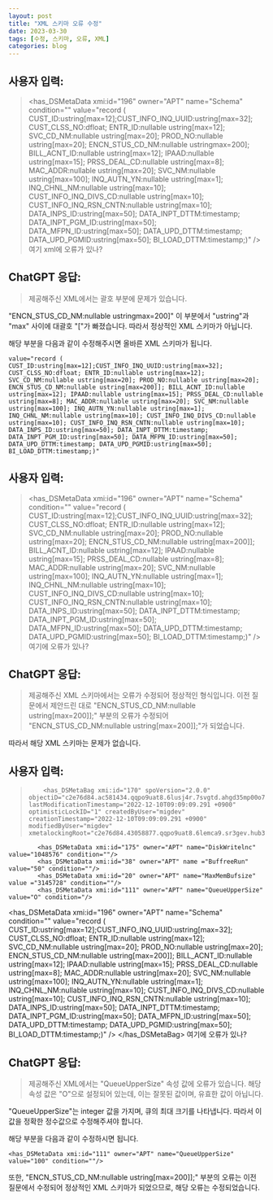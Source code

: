 ```yaml
---
layout: post
title: "XML 스키마 오류 수정"
date: 2023-03-30
tags: [수정, 스키마, 오류, XML]
categories: blog
---
```


## 사용자 입력:
> <has_DSMetaData xmi:id="196" owner="APT" name="Schema" condition="" value="record ( CUST_ID:ustring[max=12];CUST_INFO_INQ_UUID:ustring[max=32]; CUST_CLSS_NO:dfloat; ENTR_ID:nullable ustring[max=12]; SVC_CD_NM:nullable ustring[max=20]; PROD_NO:nullable ustring[max=20]; ENCN_STUS_CD_NM:nullable ustringmax=200]; BILL_ACNT_ID:nullable ustring[max=12]; IPAAD:nullable ustring[max=15]; PRSS_DEAL_CD:nullable ustring[max=8]; MAC_ADDR:nullable ustring[max=20]; SVC_NM:nullable ustring[max=100]; INQ_AUTN_YN:nullable ustring[max=1]; INQ_CHNL_NM:nullable ustring[max=10]; CUST_INFO_INQ_DIVS_CD:nullable ustring[max=10]; CUST_INFO_INQ_RSN_CNTN:nullable ustring[max=10]; DATA_INPS_ID:ustring[max=50]; DATA_INPT_DTTM:timestamp; DATA_INPT_PGM_ID:ustring[max=50]; DATA_MFPN_ID:ustring[max=50]; DATA_UPD_DTTM:timestamp; DATA_UPD_PGMID:ustring[max=50]; BI_LOAD_DTTM:timestamp;)" />  여기 xml에 오류가 있나?

## ChatGPT 응답:
> 제공해주신 XML에서는 괄호 부분에 문제가 있습니다. 

"ENCN_STUS_CD_NM:nullable ustringmax=200]" 이 부분에서 "ustring"과 "max" 사이에 대괄호 "["가 빠졌습니다. 따라서 정상적인 XML 스키마가 아닙니다. 

해당 부분을 다음과 같이 수정해주시면 올바른 XML 스키마가 됩니다.

```value="record ( CUST_ID:ustring[max=12];CUST_INFO_INQ_UUID:ustring[max=32]; CUST_CLSS_NO:dfloat; ENTR_ID:nullable ustring[max=12]; SVC_CD_NM:nullable ustring[max=20]; PROD_NO:nullable ustring[max=20]; ENCN_STUS_CD_NM:nullable ustring[max=200]]; BILL_ACNT_ID:nullable ustring[max=12]; IPAAD:nullable ustring[max=15]; PRSS_DEAL_CD:nullable ustring[max=8]; MAC_ADDR:nullable ustring[max=20]; SVC_NM:nullable ustring[max=100]; INQ_AUTN_YN:nullable ustring[max=1]; INQ_CHNL_NM:nullable ustring[max=10]; CUST_INFO_INQ_DIVS_CD:nullable ustring[max=10]; CUST_INFO_INQ_RSN_CNTN:nullable ustring[max=10]; DATA_INPS_ID:ustring[max=50]; DATA_INPT_DTTM:timestamp; DATA_INPT_PGM_ID:ustring[max=50]; DATA_MFPN_ID:ustring[max=50]; DATA_UPD_DTTM:timestamp; DATA_UPD_PGMID:ustring[max=50]; BI_LOAD_DTTM:timestamp;)"```

## 사용자 입력:
> <has_DSMetaData xmi:id="196" owner="APT" name="Schema" condition="" value="record ( CUST_ID:ustring[max=12];CUST_INFO_INQ_UUID:ustring[max=32]; CUST_CLSS_NO:dfloat; ENTR_ID:nullable ustring[max=12]; SVC_CD_NM:nullable ustring[max=20]; PROD_NO:nullable ustring[max=20]; ENCN_STUS_CD_NM:nullable ustring[max=200]]; BILL_ACNT_ID:nullable ustring[max=12]; IPAAD:nullable ustring[max=15]; PRSS_DEAL_CD:nullable ustring[max=8]; MAC_ADDR:nullable ustring[max=20]; SVC_NM:nullable ustring[max=100]; INQ_AUTN_YN:nullable ustring[max=1]; INQ_CHNL_NM:nullable ustring[max=10]; CUST_INFO_INQ_DIVS_CD:nullable ustring[max=10]; CUST_INFO_INQ_RSN_CNTN:nullable ustring[max=10]; DATA_INPS_ID:ustring[max=50]; DATA_INPT_DTTM:timestamp; DATA_INPT_PGM_ID:ustring[max=50]; DATA_MFPN_ID:ustring[max=50]; DATA_UPD_DTTM:timestamp; DATA_UPD_PGMID:ustring[max=50]; BI_LOAD_DTTM:timestamp;)" />  여기에 오류가 있나?

## ChatGPT 응답:
> 제공해주신 XML 스키마에서는 오류가 수정되어 정상적인 형식입니다. 이전 질문에서 제안드린 대로 "ENCN_STUS_CD_NM:nullable ustring[max=200]];" 부분의 오류가 수정되어 "ENCN_STUS_CD_NM:nullable ustring[max=200]];"가 되었습니다.

따라서 해당 XML 스키마는 문제가 없습니다.

## 사용자 입력:
>         <has_DSMetaBag xmi:id="170" spoVersion="2.0.0" objectiD="c2e76d84.ac581434.qqpo9uat8.6lusj4r.7svgtd.ahgd35mp00o7r6i3neeg" lastModificationTimestamp="2022-12-10T09:09:09.291 +0900" optimisticLockID="1" createdByUser="migdev" creationTimestamp="2022-12-10T09:09:09.291 +0900" modifiedByUser="migdev" xmetalockingRoot="c2e76d84.43058877.qqpo9uat8.6lemca9.sr3gev.hub38uffjqtdhjhipmha7">
            <has_DSMetaData xmi:id="175" owner="APT" name="DiskWritelnc" value="1048576" condition=""/>
            <has_DSMetaData xmi:id="38" owner="APT" name ="BuffreeRun" value="50" condition=""/>
            <has_DSMetaData xmi:id="20" owner="APT" name="MaxMemBufsize" value ="3145728" condition=""/>
            <has_DSMetaData xmi:id="111" owner="APT" name="QueueUpperSize" value="O" condition="/>
<has_DSMetaData xmi:id="196" owner="APT" name="Schema" condition="" value="record ( CUST_ID:ustring[max=12];CUST_INFO_INQ_UUID:ustring[max=32]; CUST_CLSS_NO:dfloat; ENTR_ID:nullable ustring[max=12]; SVC_CD_NM:nullable ustring[max=20]; PROD_NO:nullable ustring[max=20]; ENCN_STUS_CD_NM:nullable ustring[max=200]]; BILL_ACNT_ID:nullable ustring[max=12]; IPAAD:nullable ustring[max=15]; PRSS_DEAL_CD:nullable ustring[max=8]; MAC_ADDR:nullable ustring[max=20]; SVC_NM:nullable ustring[max=100]; INQ_AUTN_YN:nullable ustring[max=1]; INQ_CHNL_NM:nullable ustring[max=10]; CUST_INFO_INQ_DIVS_CD:nullable ustring[max=10]; CUST_INFO_INQ_RSN_CNTN:nullable ustring[max=10]; DATA_INPS_ID:ustring[max=50]; DATA_INPT_DTTM:timestamp; DATA_INPT_PGM_ID:ustring[max=50]; DATA_MFPN_ID:ustring[max=50]; DATA_UPD_DTTM:timestamp; DATA_UPD_PGMID:ustring[max=50]; BI_LOAD_DTTM:timestamp;)" />
</has_DSMetaBag> 여기에 오류가 있나?

## ChatGPT 응답:
> 제공해주신 XML에서는 "QueueUpperSize" 속성 값에 오류가 있습니다. 해당 속성 값은 "O"으로 설정되어 있는데, 이는 잘못된 값이며, 유효한 값이 아닙니다.

"QueueUpperSize"는 integer 값을 가지며, 큐의 최대 크기를 나타냅니다. 따라서 이 값을 정확한 정수값으로 수정해주셔야 합니다.

해당 부분을 다음과 같이 수정하시면 됩니다.

```<has_DSMetaData xmi:id="111" owner="APT" name="QueueUpperSize" value="100" condition=""/>```

또한, "ENCN_STUS_CD_NM:nullable ustring[max=200]];" 부분의 오류는 이전 질문에서 수정되어 정상적인 XML 스키마가 되었으므로, 해당 오류는 수정되었습니다.

